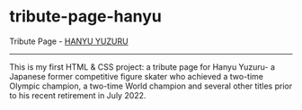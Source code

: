 # tribute-page-hanyu

Tribute Page - <a href="https://suongfiori.github.io/tribute-page-hanyu/"> HANYU YUZURU </a>
<hr>
This is my first HTML & CSS project: a tribute page for Hanyu Yuzuru- a Japanese former competitive figure skater who achieved a two-time Olympic champion, a two-time World champion and several other titles prior to his recent retirement in July 2022.
